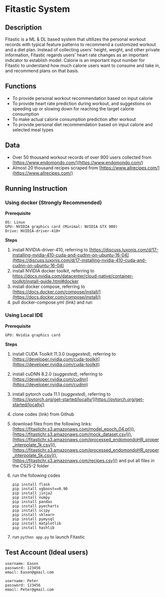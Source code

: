 # Fitastic System
## Description
Fitastic is a ML & DL based system that ultilizes the personal workout records with typical feature patterns to recommend a customized workout and a diet plan. Instead of collecting users' height, weight, and other private information, Fitastic regards users’ heart rate changes as an important indicator to establish model. Calorie is an important input number for Fitastic to understand how much calorie users want to consume and take in, and recommend plans on that basis.

## Functions
* To provide personal workout recommendation based on input calorie
* To provide heart rate prediction during workout, and suggestions on speeding up or slowing down for reaching the target calorie consumption
* To make actual calorie consumption prediction after workout
* To provide personal diet recommendation based on input calorie and selected meal types

## Data
* Over 50 thousand workout records of over 900 users collected from [https://www.endomondo.com/](https://www.endomondo.com/)
* Almost 20 thousand recipes scraped from [https://www.allrecipes.com/](https://www.allrecipes.com/)

## Running Instruction
### Using docker (Strongly Recommended)
**Prerequisite**

```
OS: Linux
GPU: NVIDIA graphics card (Minimal: NVIDIA GTX 980)
Drive: NVIDIA-driver-410+
```
**Steps**

1. install NVIDIA-driver-410, referring to [https://discuss.luxonis.com/d/17-installing-nvidia-410-cuda-and-cudnn-on-ubuntu-16-04](https://discuss.luxonis.com/d/17-installing-nvidia-410-cuda-and-cudnn-on-ubuntu-16-04)
1. install NVIDIA docker toolkit, referring to [https://docs.nvidia.com/datacenter/cloud-native/container-toolkit/install-guide.html#docker
](https://docs.nvidia.com/datacenter/cloud-native/container-toolkit/install-guide.html#docker)
1. install docker compose, referring to [https://docs.docker.com/compose/install/](https://docs.docker.com/compose/install/)
1. pull docker-compose.yml (link) and run

### Using Local IDE 
**Prerequisite**

`GPU: Nvidia graphics card `

**Steps**

1. install CUDA Toolkit 11.3.0 (*suggested*), referring to [https://developer.nvidia.com/cuda-toolkit](https://developer.nvidia.com/cuda-toolkit)
2. install cuDNN 8.2.0 (*suggested*), referring to [https://developer.nvidia.com/cudnn](https://developer.nvidia.com/cudnn)
3. install pytorch cuda 11.1 (*suggested*), referring to [https://pytorch.org/get-started/locally/](https://pytorch.org/get-started/locally/)
4. clone codes (link) from Github
5. download files from the following links: [https://fitastichr.s3.amazonaws.com/model_epoch_04.pt](),
[https://fitastichr.s3.amazonaws.com/mock_dataset.csv](), [https://fitastichr.s3.amazonaws.com/processed_endomondoHR_proper_interpolate_1k.csv](), [https://fitastichr.s3.amazonaws.com/processed_endomondoHR_proper_interpolate_5k.csv](), [https://fitastichr.s3.amazonaws.com/recipes.csv]() and put all files in the CS25-2 folder
6. run the following codes 

	```
	pip install flask 
	pip install xgboost==0.90
	pip install jinja2
	pip install numpy
	pip install pandas
	pip install pyecharts
	pip install scipy
	pip install sklearn
	pip install pymysql
	pip install matplotlib
	pip install hashlib
	```
7. run `python app.py` to launch Fitastic

## Test Account (Ideal users)
```
username: Eason
password: 123456
email: Eason@gmail.com
```
```
username: Peter
password: 123456
email: Peter@gmail.com
```

